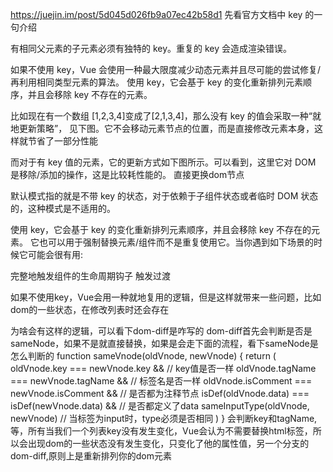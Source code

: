 https://juejin.im/post/5d045d026fb9a07ec42b58d1
先看官方文档中 key 的一句介绍

有相同父元素的子元素必须有独特的 key。重复的 key 会造成渲染错误。

如果不使用 key，Vue 会使用一种最大限度减少动态元素并且尽可能的尝试修复/再利用相同类型元素的算法。
使用 key，它会基于 key 的变化重新排列元素顺序，并且会移除 key 不存在的元素。

比如现在有一个数组 [1,2,3,4]变成了[2,1,3,4]，那么没有 key 的值会采取一种“就地更新策略”，
见下图。它不会移动元素节点的位置，而是直接修改元素本身，这样就节省了一部分性能

而对于有 key 值的元素，它的更新方式如下图所示。可以看到，这里它对 DOM 是移除/添加的操作，这是比较耗性能的。
直接更换dom节点

默认模式指的就是不带 key 的状态，对于依赖于子组件状态或者临时 DOM 状态的，这种模式是不适用的。

使用 key，它会基于 key 的变化重新排列元素顺序，并且会移除 key 不存在的元素。 
它也可以用于强制替换元素/组件而不是重复使用它。当你遇到如下场景的时候它可能会很有用:

完整地触发组件的生命周期钩子
触发过渡

如果不使用key，Vue会用一种就地复用的逻辑，但是这样就带来一些问题，比如dom的一些状态，在修改列表时还会存在

为啥会有这样的逻辑，可以看下dom-diff是咋写的
dom-diff首先会判断是否是sameNode，如果不是就直接替换，如果是会走下面的流程，看下sameNode是怎么判断的
function sameVnode(oldVnode, newVnode) {
  return (
    oldVnode.key === newVnode.key && // key值是否一样
    oldVnode.tagName === newVnode.tagName && // 标签名是否一样
    oldVnode.isComment === newVnode.isComment && // 是否都为注释节点
    isDef(oldVnode.data) === isDef(newVnode.data) && // 是否都定义了data
    sameInputType(oldVnode, newVnode) // 当标签为input时，type必须是否相同
  )
}
会判断key和tagName,等，所有当我们一个列表key没有发生变化，Vue会认为不需要替换html标签，所以会出现dom的一些状态没有发生变化，只变化了他的属性值，另一个分支的dom-diff,原则上是重新排列你的dom元素

